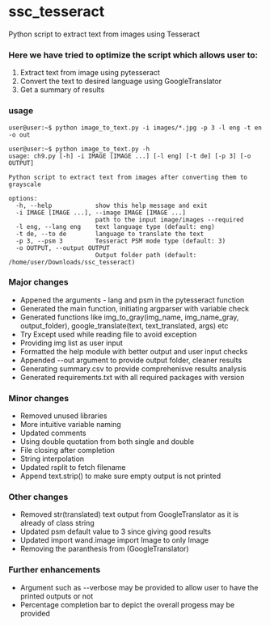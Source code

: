 # ssc_tesseract
Python script to extract text from images using Tesseract


### Here we have tried to optimize the script which allows user to:
<ol>
<li>Extract text from image using pytesseract
<li>Convert the text to desired language using GoogleTranslator
<li>Get a summary of results
</ol>


### usage

```console
user@user:~$ python image_to_text.py -i images/*.jpg -p 3 -l eng -t en -o out
```
```console
user@user:~$ python image_to_text.py -h
usage: ch9.py [-h] -i IMAGE [IMAGE ...] [-l eng] [-t de] [-p 3] [-o OUTPUT]

Python script to extract text from images after converting them to grayscale

options:
  -h, --help            show this help message and exit
  -i IMAGE [IMAGE ...], --image IMAGE [IMAGE ...]
                        path to the input image/images --required
  -l eng, --lang eng    text language type (default: eng)
  -t de, --to de        language to translate the text
  -p 3, --psm 3         Tesseract PSM mode type (default: 3)
  -o OUTPUT, --output OUTPUT
                        Output folder path (default: /home/user/Downloads/ssc_tesseract)
```


### Major changes
<ul>
<li>Appened the arguments - lang and psm in the pytesseract function</li>
<li>Generated the main function, initiating argparser with variable check</li>
<li>Generated functions like img_to_gray(img_name, img_name_gray, output_folder), google_translate(text, text_translated, args) etc</li>
<li>Try Except used while reading file to avoid exception</li>
<li>Providing img list as user input</li>
<li>Formatted the help module with better output and user input checks</li>
<li>Appended --out argument to provide output folder, cleaner results</li>
<li>Generating summary.csv to provide comprehenisve results analysis</li>
<li>Generated requirements.txt with all required packages with version</li>
</ul>

### Minor changes
<ul>
<li>Removed unused libraries</li>
<li>More intuitive variable naming</li>
<li>Updated comments</li>
<li>Using double quotation from both single and double</li>
<li>File closing after completion</li>
<li>String interpolation</li>
<li>Updated rsplit to fetch filename</li>
<li>Append text.strip() to make sure empty output is not printed</li>
</ul>


### Other changes
<ul>
<li>Removed str(translated) text output from GoogleTranslator as it is already of class string</li>
<li>Updated psm default value to 3 since giving good results</li>
<li>Updated import wand.image import Image to only Image</li>
<li>Removing the paranthesis from (GoogleTranslator)</li>
</ul>

### Further enhancements
<ul>
<li>Argument such as --verbose may be provided to allow user to have the printed outputs or not</li>
<li>Percentage completion bar to depict the overall progess may be provided</li>
</ul>